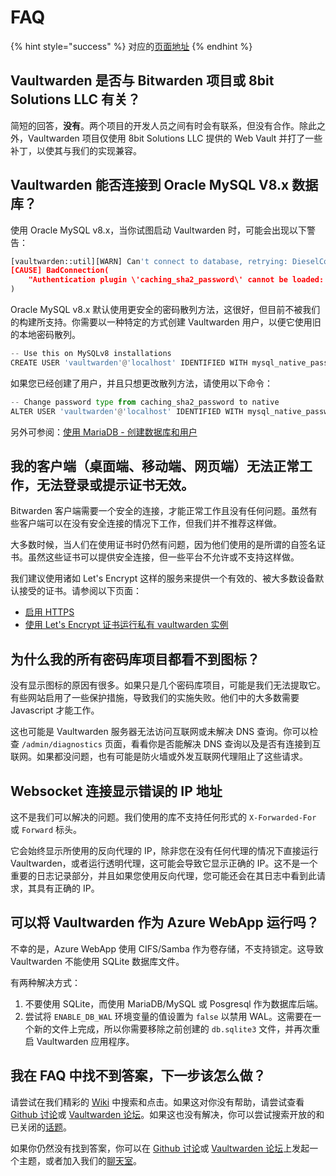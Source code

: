 # FAQ

{% hint style="success" %}
对应的[页面地址](https://github.com/dani-garcia/vaultwarden/wiki/FAQs)
{% endhint %}

## Vaultwarden 是否与 Bitwarden 项目或 8bit Solutions LLC 有关？ <a id="is-bitwarden_rs-associated-with-the-bitwarden-project-or-8-bit-solutions-llc"></a>

简短的回答，**没有**。两个项目的开发人员之间有时会有联系，但没有合作。除此之外，Vaultwarden 项目仅使用 8bit Solutions LLC 提供的 Web Vault 并打了一些补丁，以使其与我们的实现兼容。

## Vaultwarden 能否连接到 Oracle MySQL V8.x 数据库？ <a id="can-bitwarden_rs-connect-to-an-oracle-mysql-v-8-x-database"></a>

使用 Oracle MySQL v8.x，当你试图启动 Vaultwarden 时，可能会出现以下警告：

```python
[vaultwarden::util][WARN] Can't connect to database, retrying: DieselConError.
[CAUSE] BadConnection(
    "Authentication plugin \'caching_sha2_password\' cannot be loaded: /usr/lib/x86_64-linux-gnu/mariadb18/plugin/caching_sha2_password.so: cannot open shared object file: No such file or directory",
)
```

Oracle MySQL v8.x 默认使用更安全的密码散列方法，这很好，但目前不被我们的构建所支持。你需要以一种特定的方式创建 Vaultwarden 用户，以便它使用旧的本地密码散列。

```python
-- Use this on MySQLv8 installations
CREATE USER 'vaultwarden'@'localhost' IDENTIFIED WITH mysql_native_password BY 'yourpassword';
```

如果您已经创建了用户，并且只想更改散列方法，请使用以下命令：

```python
-- Change password type from caching_sha2_password to native
ALTER USER 'vaultwarden'@'localhost' IDENTIFIED WITH mysql_native_password BY 'yourpassword';
```

另外可参阅：[使用 MariaDB - 创建数据库和用户](configuration/database/using-the-mariadb-mysql-backend.md#create-database-and-user)

## 我的客户端（桌面端、移动端、网页端）无法正常工作，无法登录或提示证书无效。 <a id="my-client-desktop-mobile-web-does-not-work-i-can-not-login-or-it-complains-about-invalid-certificates"></a>

Bitwarden 客户端需要一个安全的连接，才能正常工作且没有任何问题。虽然有些客户端可以在没有安全连接的情况下工作，但我们并不推荐这样做。

大多数时候，当人们在使用证书时仍然有问题，因为他们使用的是所谓的自签名证书。虽然这些证书可以提供安全连接，但一些平台不允许或不支持这样做。

我们建议使用诸如 Let's Encrypt 这样的服务来提供一个有效的、被大多数设备默认接受的证书。请参阅以下页面：

* [启用 HTTPS](deployment/https/enabling-https.md)
* [使用 Let's Encrypt 证书运行私有 vaultwarden 实例](deployment/https/running-a-private-vaultwarden-instance-with-lets-encrypt-certs.md)

## 为什么我的所有密码库项目都看不到图标？ <a id="why-do-i-see-no-icons-for-all-my-vault-items"></a>

没有显示图标的原因有很多。如果只是几个密码库项目，可能是我们无法提取它。有些网站启用了一些保护措施，导致我们的实施失败。他们中的大多数需要 Javascript 才能工作。

这也可能是 Vaultwarden 服务器无法访问互联网或未解决 DNS 查询。你可以检查 `/admin/diagnostics` 页面，看看你是否能解决 DNS 查询以及是否有连接到互联网。如果都没问题，也有可能是防火墙或外发互联网代理阻止了这些请求。

## Websocket 连接显示错误的 IP 地址 <a id="websocket-connections-show-wrong-ip-address"></a>

这不是我们可以解决的问题。我们使用的库不支持任何形式的 `X-Forwarded-For` 或 `Forward` 标头。

它会始终显示所使用的反向代理的 IP，除非您在没有任何代理的情况下直接运行 Vaultwarden，或者运行透明代理，这可能会导致它显示正确的 IP。这不是一个重要的日志记录部分，并且如果您使用反向代理，您可能还会在其日志中看到此请求，其具有正确的 IP。

## 可以将 Vaultwarden 作为 Azure WebApp 运行吗？ <a id="can-i-run-bitwarden_rs-as-an-azure-webapp"></a>

不幸的是，Azure WebApp 使用 CIFS/Samba 作为卷存储，不支持锁定。这导致 Vaultwarden 不能使用 SQLite 数据库文件。

有两种解决方式：

1. 不要使用 SQLite，而使用 MariaDB/MySQL 或 Posgresql 作为数据库后端。
2. 尝试将 `ENABLE_DB_WAL` 环境变量的值设置为 `false` 以禁用 WAL。这需要在一个新的文件上完成，所以你需要移除之前创建的 `db.sqlite3` 文件，并再次重启 Vaultwarden 应用程序。

## 我在 FAQ 中找不到答案，下一步该怎么做？ <a id="i-did-not-find-my-answer-here-in-the-faq-what-to-do-next"></a>

请尝试在我们精彩的 [Wiki](./) 中搜索和点击。如果这对你没有帮助，请尝试查看 [Github 讨论](https://github.com/dani-garcia/bitwarden_rs/discussions)或 [Vaultwarden 论坛](https://bitwardenrs.discourse.group/)。如果这也没有解决，你可以尝试搜索开放的和已关闭的[话题](https://github.com/dani-garcia/bitwarden_rs/issues)。

如果你仍然没有找到答案，你可以在 [Github 讨论](https://github.com/dani-garcia/bitwarden_rs/discussions)或 [Vaultwarden 论坛](https://bitwardenrs.discourse.group/)上发起一个主题，或者加入我们的[聊天室](https://matrix.to/#/#bitwarden_rs:matrix.org)。

